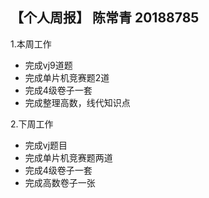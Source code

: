 ## 【个人周报】 陈常青 20188785

1.本周工作
* 完成vj9道题
* 完成单片机竞赛题2道
* 完成4级卷子一套
* 完成整理高数，线代知识点

2.下周工作
* 完成vj题目
* 完成单片机竞赛题两道
* 完成4级卷子一套
* 完成高数卷子一张
